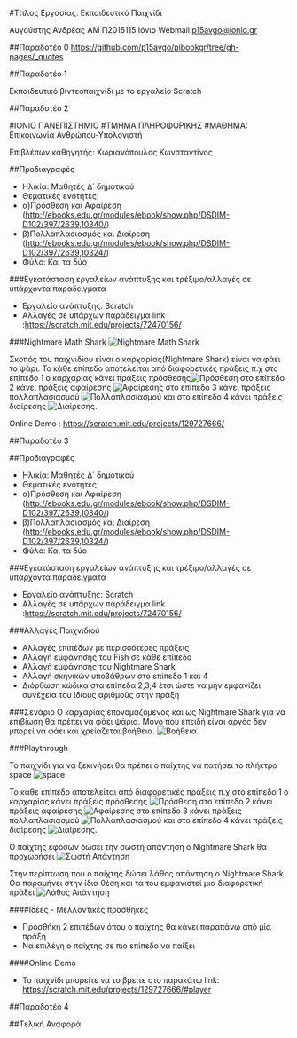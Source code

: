 #Τίτλος Εργασίας: Εκπαιδευτικό Παιχνίδι

Αυγούστης Ανδρέας
ΑΜ Π2015115
Ιόνιο Webmail:p15avgo@ionio.gr

##Παραδοτέο 0
https://github.com/p15avgo/pibookgr/tree/gh-pages/_quotes

##Παραδοτέο 1

Εκπαιδευτικό βιντεοπαιχνίδι με το εργαλείο Scratch

##Παραδοτέο 2

#ΙΟΝΙΟ ΠΑΝΕΠΙΣΤΗΜΙΟ 
#ΤΜΗΜΑ  ΠΛΗΡΟΦΟΡΙΚΗΣ 
#ΜΑΘΗΜΑ: Επικοινωνία  Ανθρώπου-Υπολογιστή 
 
Επιβλέπων καθηγητής: Χωριανόπουλος Κωνσταντίνος

##Προδιαγραφές

* Ηλικία: Μαθητές Δ΄ δημοτικού
* Θεματικές ενότητες: 
* α)Πρόσθεση και Αφαίρεση (http://ebooks.edu.gr/modules/ebook/show.php/DSDIM-D102/397/2639,10340/)
* β)Πολλαπλασιασμός και Διαίρεση (http://ebooks.edu.gr/modules/ebook/show.php/DSDIM-D102/397/2639,10324/)
* Φύλο: Και τα δύο


###Εγκατάσταση εργαλείων ανάπτυξης και τρέξιμο/αλλαγές σε υπάρχοντα παραδείγματα

* Εργαλείο ανάπτυξης: Scratch
* Αλλαγές σε υπάρχων παράδειγμα link :https://scratch.mit.edu/projects/72470156/

###Nightmare Math Shark
![Nightmare Math Shark](Screenshot5.png)

Σκοπός του παιχνιδίου είναι ο καρχαρίας(Nightmare Shark) είναι να φάει το ψάρι.
Το κάθε επίπεδο αποτελείται από διαφορετικές πράξεις π.χ στο επίπεδο 1 ο καρχαρίας κάνει πράξεις πρόσθεσης![Πρόσθεση](Screenshot1.png)
στο επίπεδο 2 κάνει πράξεις αφαίρεσης
![Αφαίρεσης](Screenshot2.png) 
στο επίπεδο 3 κάνει πράξεις πολλαπλασιασμού
![Πολλαπλασιασμού](Screenshot3.png) 
και στο επίπεδο 4 κάνει πράξεις διαίρεσης
![Διαίρεσης](Screenshot4.png).

Online Demo : https://scratch.mit.edu/projects/129727666/

##Παραδοτέο 3

##Προδιαγραφές

* Ηλικία: Μαθητές Δ΄ δημοτικού
* Θεματικές ενότητες: 
* α)Πρόσθεση και Αφαίρεση (http://ebooks.edu.gr/modules/ebook/show.php/DSDIM-D102/397/2639,10340/)
* β)Πολλαπλασιασμός και Διαίρεση (http://ebooks.edu.gr/modules/ebook/show.php/DSDIM-D102/397/2639,10324/)
* Φύλο: Και τα δύο


###Εγκατάσταση εργαλείων ανάπτυξης και τρέξιμο/αλλαγές σε υπάρχοντα παραδείγματα

* Εργαλείο ανάπτυξης: Scratch
* Αλλαγές σε υπάρχων παράδειγμα link :https://scratch.mit.edu/projects/72470156/

###Αλλαγές Παιχνιδιού

* Αλλαγές επιπέδων με περισσότερες πράξεις
* Αλλαγή εμφάνησης του Fish σε κάθε επίπεδο
* Αλλαγή εμφάνησης του Nightmare Shark 
* Αλλαγή σκηνικών υποβάθρων στο επίπεδο 1 και 4
* Διόρθωση κώδικα στα επίπεδα 2,3,4 έτσι ώστε να μην εμφανίζει συνέχεια του ίδιους αριθμούς στην πράξη

###Σενάριο
Ο καρχαρίας επονομαζόμενος και ως Nightmare Shark για να επιβίωση θα πρέπει να φάει ψάρια.
Μόνο που επειδή είναι αργός δεν μπορεί να φάει και χρείαζεται βοήθεια.
![Βοήθεια](Screensho8.png)

###Playthrough

Το παιχνίδι για να ξεκινήσει θα πρέπει ο παίχτης να πατήσει το πλήκτρο space
![space](Screensho1.png)

Το κάθε επίπεδο αποτελείται από διαφορετικές πράξεις π.χ στο επίπεδο 1 ο καρχαρίας κάνει πράξεις πρόσθεσης
![Πρόσθεση](Screensho2.png)
στο επίπεδο 2 κάνει πράξεις αφαίρεσης
![Αφαίρεσης](Screensho5.png) 
στο επίπεδο 3 κάνει πράξεις πολλαπλασιασμού
![Πολλαπλασιασμού](Screensho6.png) 
και στο επίπεδο 4 κάνει πράξεις διαίρεσης
![Διαίρεσης](Screensho7.png).

Ο παίχτης εφόσων δώσει την σωστή απάντηση ο Nightmare Shark θα προχωρήσει
![Σωστή Απάντηση](Screensho3.png)

Στην περίπτωση που ο παίχτης δώσει λάθος απάντηση ο Nightmare Shark Θα παραμήνει στην ίδια θέση και τα του εμφανιστεί μια διαφορετική
πράξει
![Λάθος Απάντηση](Screensho4.png)

####Ιδέες - Mελλοντικές προσθήκες

* Προσθήκη 2 επιπέδων όπου ο παίχτης θα κάνει παραπάνω από μία πράξη
* Να επιλέγη ο παίχτης σε πιο επίπεδο να παίξει

####Online Demo

* Το παιχνίδι μπορείτε να το βρείτε στο παρακάτω link:
  https://scratch.mit.edu/projects/129727666/#player

##Παραδοτέο 4



##Tελική Αναφορά
